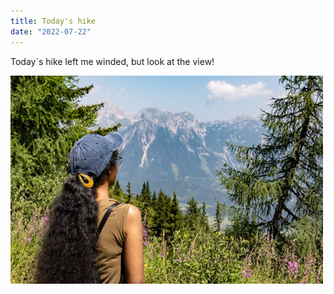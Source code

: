 ```yaml
---
title: Today's hike
date: "2022-07-22"
---
```


Today´s hike left me winded, but look at the view!

<img src="/static/img/DSC00644.jpg" width="500">
